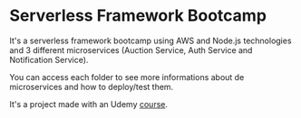 # Serverless Framework Bootcamp
It's a serverless framework bootcamp using AWS and Node.js technologies and 3 different microservices (Auction Service, Auth Service and Notification Service).

You can access each folder to see more informations about de microservices and how to deploy/test them.

It's a project made with an Udemy [course](https://www.udemy.com/course/serverless-framework).
